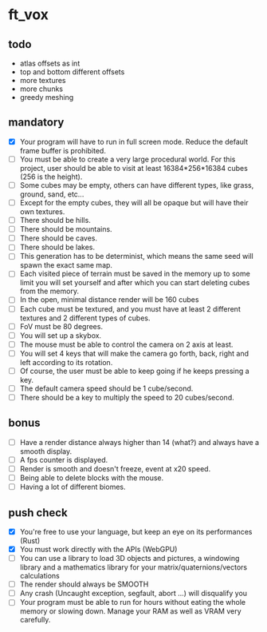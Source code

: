 # ft_vox

## todo

- atlas offsets as int
- top and bottom different offsets
- more textures
- more chunks
- greedy meshing

## mandatory

- [x] Your program will have to run in full screen mode. Reduce the default frame buffer is prohibited.
- [ ] You must be able to create a very large procedural world. For this project, user should be able to visit at least 16384\*256\*16384 cubes (256 is the height).
- [ ] Some cubes may be empty, others can have different types, like grass, ground, sand, etc...
- [ ] Except for the empty cubes, they will all be opaque but will have their own textures.
- [ ] There should be hills.
- [ ] There should be mountains.
- [ ] There should be caves.
- [ ] There should be lakes.
- [ ] This generation has to be determinist, which means the same seed will spawn the exact same map.
- [ ] Each visited piece of terrain must be saved in the memory up to some limit you will set yourself and after which you can start deleting cubes from the memory.
- [ ] In the open, minimal distance render will be 160 cubes
- [ ] Each cube must be textured, and you must have at least 2 different textures and 2 different types of cubes.
- [ ] FoV must be 80 degrees.
- [ ] You will set up a skybox.
- [ ] The mouse must be able to control the camera on 2 axis at least.
- [ ] You will set 4 keys that will make the camera go forth, back, right and left according to its rotation.
- [ ] Of course, the user must be able to keep going if he keeps pressing a key.
- [ ] The default camera speed should be 1 cube/second.
- [ ] There should be a key to multiply the speed to 20 cubes/second.

## bonus
- [ ] Have a render distance always higher than 14 (what?) and always have a smooth display.
- [ ] A fps counter is displayed.
- [ ] Render is smooth and doesn't freeze, event at x20 speed.
- [ ] Being able to delete blocks with the mouse.
- [ ] Having a lot of different biomes.

## push check

- [x] You're free to use your language, but keep an eye on its performances (Rust)
- [x] You must work directly with the APIs (WebGPU)
- [ ] You can use a library to load 3D objects and pictures, a windowing library and a mathematics library for your matrix/quaternions/vectors calculations
- [ ] The render should always be SMOOTH
- [ ] Any crash (Uncaught exception, segfault, abort ...) will disqualify you
- [ ] Your program must be able to run for hours without eating the whole memory or slowing down. Manage your RAM as well as VRAM very carefully.
